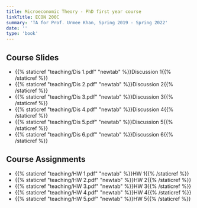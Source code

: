 ```yaml
---
title: Microeconomic Theory - PhD first year course
linkTitle: ECON 200C
summary: 'TA for Prof. Urmee Khan, Spring 2019 - Spring 2022'
date: ''
type: 'book'
---
```

## Course Slides
- {{% staticref "teaching/Dis 1.pdf" "newtab" %}}Discussion 1{{% /staticref %}}
- {{% staticref "teaching/Dis 2.pdf" "newtab" %}}Discussion 2{{% /staticref %}}
- {{% staticref "teaching/Dis 3.pdf" "newtab" %}}Discussion 3{{% /staticref %}}
- {{% staticref "teaching/Dis 4.pdf" "newtab" %}}Discussion 4{{% /staticref %}}
- {{% staticref "teaching/Dis 5.pdf" "newtab" %}}Discussion 5{{% /staticref %}}
- {{% staticref "teaching/Dis 6.pdf" "newtab" %}}Discussion 6{{% /staticref %}}

## Course Assignments
- {{% staticref "teaching/HW 1.pdf" "newtab" %}}HW 1{{% /staticref %}}
- {{% staticref "teaching/HW 2.pdf" "newtab" %}}HW 2{{% /staticref %}}
- {{% staticref "teaching/HW 3.pdf" "newtab" %}}HW 3{{% /staticref %}}
- {{% staticref "teaching/HW 4.pdf" "newtab" %}}HW 4{{% /staticref %}}
- {{% staticref "teaching/HW 5.pdf" "newtab" %}}HW 5{{% /staticref %}}